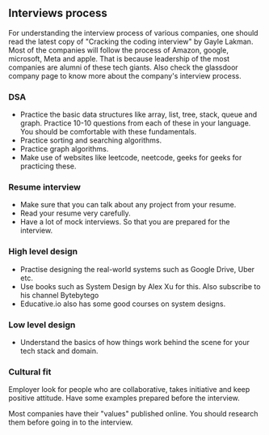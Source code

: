 ## Interviews process 
For understanding the interview process of various companies, one should read the latest copy of "Cracking the coding interview" by Gayle Lakman. Most of the companies will follow the process of Amazon, google, microsoft, Meta and apple. That is because leadership of the most companies are alumni of these tech giants. Also check the glassdoor company page to know more about the company's interview process. 

### DSA
- Practice the basic data structures like array, list, tree, stack, queue and graph. Practice 10-10 questions from each of these in your language. You should be comfortable with these fundamentals. 
- Practice sorting and searching algorithms. 
- Practice graph algorithms. 
- Make use of websites like leetcode, neetcode, geeks for geeks for practicing these.

### Resume interview
- Make sure that you can talk about any project from your resume. 
- Read your resume very carefully.
- Have a lot of mock interviews. So that you are prepared for the interview. 

### High level design
- Practise designing the real-world systems such as Google Drive, Uber etc.
- Use books such as System Design by Alex Xu for this. Also subscribe to his channel Bytebytego
- Educative.io also has some good courses on system designs.

### Low level design
- Understand the basics of how things work behind the scene for your tech stack and domain. 


### Cultural fit
Employer look for people who are collaborative, takes initiative and keep positive attitude. Have some examples prepared before the interview. 

Most companies have their "values" published online. You should research them before going in to the interview. 


